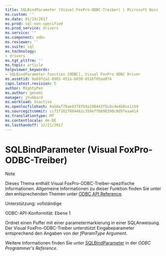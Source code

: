 ```yaml
---
title: SQLBindParameter (Visual FoxPro-ODBC-Treiber) | Microsoft Docs
ms.custom: ''
ms.date: 01/19/2017
ms.prod: sql-non-specified
ms.prod_service: drivers
ms.service: ''
ms.component: odbc
ms.reviewer: ''
ms.suite: sql
ms.technology:
- drivers
ms.tgt_pltfrm: ''
ms.topic: article
helpviewer_keywords:
- SQLBindParameter function [ODBC], Visual FoxPro ODBC Driver
ms.assetid: 8a69fda2-8903-451a-b030-851bf05aa074
caps.latest.revision: 5
author: MightyPen
ms.author: genemi
manager: jhubbard
ms.workload: Inactive
ms.openlocfilehash: 0a50af78ae0378f59a190443f5c8c4e4b0ce1159
ms.sourcegitcommit: cc71f1027884462c359effb898390c8d97eaa414
ms.translationtype: MT
ms.contentlocale: de-DE
ms.lasthandoff: 12/21/2017
---
```

# <a name="sqlbindparameter-visual-foxpro-odbc-driver"></a>SQLBindParameter (Visual FoxPro-ODBC-Treiber)
> [!NOTE]  
>  Dieses Thema enthält Visual FoxPro-ODBC-Treiber-spezifische Informationen. Allgemeine Informationen zu dieser Funktion finden Sie unter den entsprechenden Themen unter [ODBC API Reference](../../odbc/reference/syntax/odbc-api-reference.md).  
  
 Unterstützung: vollständige  
  
 ODBC-API-Konformität: Ebene 1  
  
 Ordnet einen Puffer mit einer parametermarkierung in einer SQL­Anweisung. Der Visual FoxPro-ODBC-Treiber unterstützt Eingabeparameter entsprechend den Angaben von der *fParamType* Argument.  
  
 Weitere Informationen finden Sie unter [SQLBindParameter](../../odbc/reference/syntax/sqlbindparameter-function.md) in der *ODBC Programmer's Reference*.
